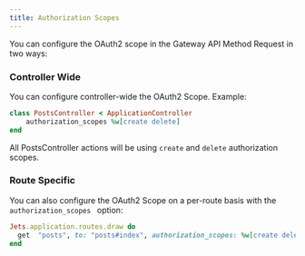 ```yaml
---
title: Authorization Scopes
---
```


You can configure the OAuth2 scope in the Gateway API Method Request in two ways:

### Controller Wide

You can configure controller-wide the OAuth2 Scope.  Example:

```ruby
class PostsController < ApplicationController
    authorization_scopes %w[create delete]
end
```

All PostsController actions will be using `create` and `delete` authorization scopes.

### Route Specific

You can also configure the OAuth2 Scope on a per-route basis with the `authorization_scopes ` option:

```ruby
Jets.application.routes.draw do
  get  "posts", to: "posts#index", authorization_scopes: %w[create delete]
end
```